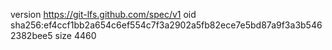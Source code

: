 version https://git-lfs.github.com/spec/v1
oid sha256:ef4ccf1bb2a654c6ef554c7f3a2902a5fb82ece7e5bd87a9f3a3b5462382bee5
size 4460
